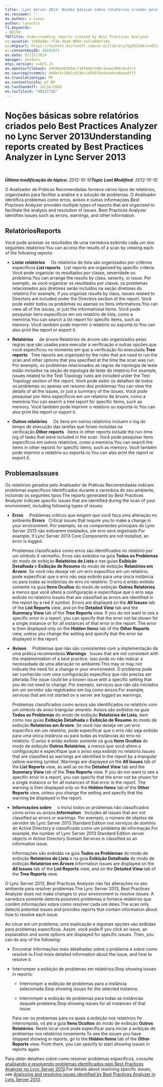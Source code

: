 ```yaml
---
title: 'Lync Server 2013: Noções básicas sobre relatórios criados pelo Best Practices Analyzer'
ms.reviewer: ''
ms.author: v-lanac
author: lanachin
f1.keywords:
- NOCSH
TOCTitle: Understanding reports created by Best Practices Analyzer
ms:assetid: 1386dd6c-7f3e-4da9-905b-cef1468bf14a
ms:mtpsurl: https://technet.microsoft.com/en-us/library/Gg591344(v=OCS.15)
ms:contentKeyID: 48183471
ms.date: 07/23/2014
manager: serdars
mtps_version: v=OCS.15
ms.openlocfilehash: 24699e685b58c718f6b67306c1eaa2d6974c87c5
ms.sourcegitcommit: 4d6bf5c58b2c553dc1df8375ede4a9cb9eaadff2
ms.translationtype: MT
ms.contentlocale: pt-BR
ms.lasthandoff: 10/16/2020
ms.locfileid: "48527718"
---
```

# <a name="understanding-reports-created-by-best-practices-analyzer-in-lync-server-2013"></a><span data-ttu-id="a2e52-102">Noções básicas sobre relatórios criados pelo Best Practices Analyzer no Lync Server 2013</span><span class="sxs-lookup"><span data-stu-id="a2e52-102">Understanding reports created by Best Practices Analyzer in Lync Server 2013</span></span>

<div data-xmlns="http://www.w3.org/1999/xhtml">

<div class="topic" data-xmlns="http://www.w3.org/1999/xhtml" data-msxsl="urn:schemas-microsoft-com:xslt" data-cs="https://msdn.microsoft.com/">

<div data-asp="https://msdn2.microsoft.com/asp">



</div>

<div id="mainSection">

<div id="mainBody">

<span> </span>

<span data-ttu-id="a2e52-103">_**Última modificação do tópico:** 2012-10-10_</span><span class="sxs-lookup"><span data-stu-id="a2e52-103">_**Topic Last Modified:** 2012-10-10_</span></span>

<span data-ttu-id="a2e52-p101">O Analisador de Práticas Recomendadas fornece vários tipos de relatórios, organizados para facilitar a análise e a solução de problemas. O Analisador identifica problemas como erros, avisos e outras informações.</span><span class="sxs-lookup"><span data-stu-id="a2e52-p101">Best Practices Analyzer provides multiple types of reports that are organized to facilitate the analysis and resolution of issues. Best Practices Analyzer identifies issues such as errors, warnings, and other information.</span></span>

<div>

## <a name="reports"></a><span data-ttu-id="a2e52-106">Relatórios</span><span class="sxs-lookup"><span data-stu-id="a2e52-106">Reports</span></span>

<span data-ttu-id="a2e52-107">Você pode acessar os resultados de uma varredura exibindo cada um dos seguintes relatórios:</span><span class="sxs-lookup"><span data-stu-id="a2e52-107">You can access the results of a scan by viewing each of the following reports:</span></span>

  - <span data-ttu-id="a2e52-108">**Listar relatórios**     Os relatórios de lista são organizados por critérios específicos.</span><span class="sxs-lookup"><span data-stu-id="a2e52-108">**List reports**   List reports are organized by specific criteria.</span></span> <span data-ttu-id="a2e52-109">Você pode organizar os resultados por classe, severidade ou problema.</span><span class="sxs-lookup"><span data-stu-id="a2e52-109">You can arrange the results by class, severity, or issue.</span></span> <span data-ttu-id="a2e52-110">Por exemplo, se você organizar os resultados por classe, os problemas relacionados aos diretores serão incluídos na seção diretores do relatório.</span><span class="sxs-lookup"><span data-stu-id="a2e52-110">For example, if you organize results by class, issues related to Directors are included under the Directors section of the report.</span></span> <span data-ttu-id="a2e52-111">Você pode exibir todos os problemas ou apenas os itens informativos.</span><span class="sxs-lookup"><span data-stu-id="a2e52-111">You can view all of the issues, or just the informational items.</span></span> <span data-ttu-id="a2e52-112">Você pode pesquisar itens específicos em um relatório de lista, como a memória.</span><span class="sxs-lookup"><span data-stu-id="a2e52-112">You can search a list report for specific items, such as memory.</span></span> <span data-ttu-id="a2e52-113">Você também pode imprimir o relatório ou exportá-lo.</span><span class="sxs-lookup"><span data-stu-id="a2e52-113">You can also print the report or export it.</span></span>

  - <span data-ttu-id="a2e52-114">**Relatórios**     de árvore Relatórios de árvore são organizados pelas regras que são usadas para executar a verificação e outras opções que você especificou no momento em que a verificação foi executada.</span><span class="sxs-lookup"><span data-stu-id="a2e52-114">**Tree reports**   Tree reports are organized by the rules that are used to run the scan and other options that you specified at the time the scan was run.</span></span> <span data-ttu-id="a2e52-115">Por exemplo, os problemas relacionados às regras de topologia de teste estão incluídos na seção de topologia de teste do relatório.</span><span class="sxs-lookup"><span data-stu-id="a2e52-115">For example, issues related to the Test Topology rules are included under the Test Topology section of the report.</span></span> <span data-ttu-id="a2e52-116">Você pode exibir os detalhes de todos os problemas ou apenas um resumo dos problemas.</span><span class="sxs-lookup"><span data-stu-id="a2e52-116">You can view the details of all the issues, or just a summary of the issues.</span></span> <span data-ttu-id="a2e52-117">Você pode pesquisar por itens específicos em um relatório de árvore, como a memória.</span><span class="sxs-lookup"><span data-stu-id="a2e52-117">You can search a tree report for specific items, such as memory.</span></span> <span data-ttu-id="a2e52-118">Você também pode imprimir o relatório ou exportá-lo.</span><span class="sxs-lookup"><span data-stu-id="a2e52-118">You can also print the report or export it.</span></span>

  - <span data-ttu-id="a2e52-119">**Outros relatórios**     Os itens em outros relatórios incluem o log do tempo de execução das tarefas que foram incluídas na verificação.</span><span class="sxs-lookup"><span data-stu-id="a2e52-119">**Other reports**   Items in other reports include the run-time log of tasks that were included in the scan.</span></span> <span data-ttu-id="a2e52-120">Você pode pesquisar itens específicos em outros relatórios, como a memória.</span><span class="sxs-lookup"><span data-stu-id="a2e52-120">You can search the items in other reports for specific items, such as memory.</span></span> <span data-ttu-id="a2e52-121">Você também pode imprimir o relatório ou exportá-lo.</span><span class="sxs-lookup"><span data-stu-id="a2e52-121">You can also print the report or export it.</span></span>

</div>

<div>

## <a name="issues"></a><span data-ttu-id="a2e52-122">Problemas</span><span class="sxs-lookup"><span data-stu-id="a2e52-122">Issues</span></span>

<span data-ttu-id="a2e52-123">Os relatórios gerados pelo Analisador de Práticas Recomendadas indicam problemas específicos identificados durante a varredura do seu ambiente, incluindo os seguintes tipos:</span><span class="sxs-lookup"><span data-stu-id="a2e52-123">The reports generated by Best Practices Analyzer indicate specific issues that are identified during the scan of your environment, including following types of issues:</span></span>

  - <span data-ttu-id="a2e52-124">**Erros**     Problemas críticos que exigem que você faça uma alteração no ambiente.</span><span class="sxs-lookup"><span data-stu-id="a2e52-124">**Errors**   Critical issues that require you to make a change in your environment.</span></span> <span data-ttu-id="a2e52-125">Por exemplo, se os componentes principais do Lync Server 2013 não estiverem instalados, um erro será registrado.</span><span class="sxs-lookup"><span data-stu-id="a2e52-125">For example, if Lync Server 2013 Core Components are not installed, an error is logged.</span></span>

    <span data-ttu-id="a2e52-p106">Problemas classificados como erros são identificados no relatório por um símbolo X vermelho. Erros são exibidos na guia **Todos os Problemas** do modo de exibição **Relatórios de Lista** e nas guias **Exibição Detalhada** e **Exibição de Resumo** do modo de exibição **Relatórios em Árvore**. Se você não deseja ver um erro específico em um relatório, pode especificar que o erro não seja exibido para uma única instância ou para todas as instâncias do erro no relatório. O erro é então exibido somente na guia **Itens Ocultos** do modo de exibição **Outros Relatórios**, a menos que você altere a configuração e especifique que o erro seja exibido no relatório.</span><span class="sxs-lookup"><span data-stu-id="a2e52-p106">Issues that are classified as errors are identified in the report by a red X symbol. Errors are displayed on the **All Issues** tab of the **List Reports** view, and on the **Detailed View** tab and the **Summary View** tab of the **Tree Reports** view. If you do not want to see a specific error in a report, you can specify that the error not be shown for a single instance or for all instances of that error in the report. The error is then displayed only on the **Hidden Items** tab of the **Other Reports** view, unless you change the setting and specify that the error be displayed in the report.</span></span>

  - <span data-ttu-id="a2e52-130">**Avisos**     Problemas que não são consistentes com a implementação de uma prática recomendada.</span><span class="sxs-lookup"><span data-stu-id="a2e52-130">**Warnings**   Issues that are not consistent with the implementation of a best practice.</span></span> <span data-ttu-id="a2e52-131">Isso pode ou não indicar a necessidade de uma alteração no ambiente.</span><span class="sxs-lookup"><span data-stu-id="a2e52-131">This may or may not indicate the need for a change in your environment.</span></span> <span data-ttu-id="a2e52-132">O problema pode ser conhecido com uma configuração específica que não precisa ser alterada.</span><span class="sxs-lookup"><span data-stu-id="a2e52-132">The issue could be a known issue with a specific setting that you do not need to change.</span></span> <span data-ttu-id="a2e52-133">Por exemplo, serviços que não são iniciados em um servidor são registrados em log como avisos.</span><span class="sxs-lookup"><span data-stu-id="a2e52-133">For example, services that are not started on a server are logged as warnings.</span></span>

    <span data-ttu-id="a2e52-p108">Problemas classificados como avisos são identificados no relatório com um símbolo de aviso triangular amarelo. Avisos são exibidos na guia **Todos os Problemas** do modo de exibição **Relatórios de Lista**, bem como nas guias **Exibição Detalhada** e **Exibição de Resumo** do modo de exibição **Relatórios em Árvore**. Se você não deseja ver um erro específico em um relatório, pode especificar que o erro não seja exibido para uma única instância ou para todas as instâncias do erro no relatório. O aviso é então exibido somente na guia **Itens Ocultos** do modo de exibição **Outros Relatórios**, a menos que você altere a configuração e especifique que o aviso seja exibido no relatório.</span><span class="sxs-lookup"><span data-stu-id="a2e52-p108">Issues that are classified as warnings are identified in the report by a triangular yellow warning symbol. Warnings are displayed on the **All Issues** tab of the **List Reports** view, as well as on the **Detailed View** tab and the **Summary View** tab of the **Tree Reports** view. If you do not want to see a specific error in a report, you can specify that the error not be shown for a single instance or for all instances of that error in the report. The warning is then displayed only on the **Hidden Items** tab of the **Other Reports** view, unless you change the setting and specify that the warning be displayed in the report.</span></span>

  - <span data-ttu-id="a2e52-138">**Informações sobre**     o Inclui todos os problemas não classificados como erros ou avisos.</span><span class="sxs-lookup"><span data-stu-id="a2e52-138">**Information**   Includes all issues that are not classified as errors or warnings.</span></span> <span data-ttu-id="a2e52-139">Por exemplo, o número de objetos de servidor do Lync Server 2013 Standard Edition nos serviços de domínio do Active Directory é classificado como um problema de informação.</span><span class="sxs-lookup"><span data-stu-id="a2e52-139">For example, the number of Lync Server 2013 Standard Edition server objects in Active Directory Domain Services is classified as an information issue.</span></span>

    <span data-ttu-id="a2e52-140">Informações são exibidas na guia **Todos os Problemas** do modo de exibição **Relatórios de Lista** e na guia **Exibição Detalhada** do modo de exibição **Relatórios em Árvore**.</span><span class="sxs-lookup"><span data-stu-id="a2e52-140">Information issues are displayed on the **All Issues** tab of the **List Reports** view, and on the **Detailed View** tab of the **Tree Reports** view.</span></span>

<span data-ttu-id="a2e52-141">O Lync Server 2013, Best Practices Analyzer não faz alterações no seu ambiente para resolver problemas.</span><span class="sxs-lookup"><span data-stu-id="a2e52-141">The Lync Server 2013, Best Practices Analyzer does not make changes to your environment to resolve issues.</span></span> <span data-ttu-id="a2e52-142">A varredura somente detecta possíveis problemas e fornece relatórios que contêm informações sobre como resolver cada um deles.</span><span class="sxs-lookup"><span data-stu-id="a2e52-142">The scan only detects potential issues and provides reports that contain information about how to resolve each issue.</span></span>

<span data-ttu-id="a2e52-p111">Ao clicar em um problema, uma explicação e algumas opções são exibidas para problemas específicos. Assim, você pode:</span><span class="sxs-lookup"><span data-stu-id="a2e52-p111">If you click an issue, an explanation and some options are displayed for specific issues. Then, you can do any of the following:</span></span>

  - <span data-ttu-id="a2e52-145">Encontrar informações mais detalhadas sobre o problema e sobre como resolvê-lo.</span><span class="sxs-lookup"><span data-stu-id="a2e52-145">Find more detailed information about the issue, and how to resolve it.</span></span>

  - <span data-ttu-id="a2e52-146">Interromper a exibição de problemas em relatórios:</span><span class="sxs-lookup"><span data-stu-id="a2e52-146">Stop showing issues in reports:</span></span>

      - <span data-ttu-id="a2e52-147">Interromper a exibição de problemas para a instância selecionada.</span><span class="sxs-lookup"><span data-stu-id="a2e52-147">Stop showing issues for the selected instance.</span></span>

      - <span data-ttu-id="a2e52-148">Interromper a exibição de problemas para todas as instâncias daquele problema.</span><span class="sxs-lookup"><span data-stu-id="a2e52-148">Stop showing issues for all instances of that issue.</span></span>

    <span data-ttu-id="a2e52-p112">Para ver os problemas para os quais a exibição nos relatórios foi interrompida, vá até a guia **Itens Ocultos** do modo de exibição **Outros Relatórios**. Neste local você pode especificar para iniciar a exibição de problemas nos relatórios novamente.</span><span class="sxs-lookup"><span data-stu-id="a2e52-p112">To see the issues you have stopped showing in reports, go to the **Hidden Items** tab of the **Other Reports** view. From there, you can specify to start showing issues in reports again.</span></span>

<span data-ttu-id="a2e52-151">Para obter detalhes sobre como resolver problemas específicos, consulte [analisando e resolvendo problemas identificados pelo Best Practices Analyzer no Lync Server 2013](lync-server-2013-analyzing-and-resolving-issues-identified-by-best-practices-analyzer.md).</span><span class="sxs-lookup"><span data-stu-id="a2e52-151">For details about resolving specific issues, see [Analyzing and resolving issues identified by Best Practices Analyzer in Lync Server 2013](lync-server-2013-analyzing-and-resolving-issues-identified-by-best-practices-analyzer.md).</span></span>

</div>

</div>

<span> </span>

</div>

</div>

</div>

